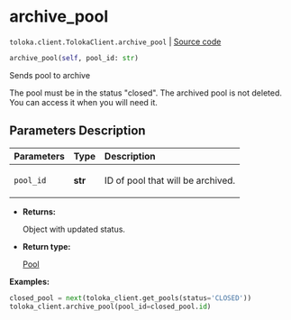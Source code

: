# archive_pool
`toloka.client.TolokaClient.archive_pool` | [Source code](https://github.com/Toloka/toloka-kit/blob/v0.1.25/src/client/__init__.py#L44)

```python
archive_pool(self, pool_id: str)
```

Sends pool to archive


The pool must be in the status "closed".
The archived pool is not deleted. You can access it when you will need it.

## Parameters Description

| Parameters | Type | Description |
| :----------| :----| :-----------|
`pool_id`|**str**|<p>ID of pool that will be archived.</p>

* **Returns:**

  Object with updated status.

* **Return type:**

  [Pool](toloka.client.pool.Pool.md)

**Examples:**

```python
closed_pool = next(toloka_client.get_pools(status='CLOSED'))
toloka_client.archive_pool(pool_id=closed_pool.id)
```
